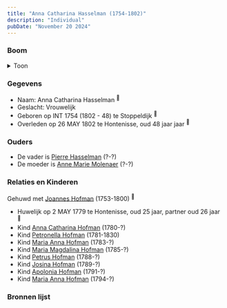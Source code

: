 ```yaml
---
title: "Anna Catharina Hasselman (1754-1802)"
description: "Individual"
pubDate: "November 20 2024"
---
```


### Boom
<details><summary>Toon</summary>

![test](https://www.plantuml.com/plantuml/svg/hLPTJzim57tthxY2Xus7IacJD2cgWCBee18VOZ1fcYRaDfSsgsDNjYjKeVxttQI6Gjg9bEsbolMnVSxzT8-CvThESi7C99DJhdaE0pwSZBIQoVH42QN1QYuDGIWj6sSfmZ3JGu7BRyodTWuvvWFKPhbaB6fKTZv5zkhMeU36m1C3W6EbKzItusmuaMXCfvFpJ1uSGC0MZ7s2wvBAiEM9dUiCjKOu8mD5pkKES0FddkT5Fi3kQT2BUiTqxzD3XY9TG6T_m0Vp-u6oLk3-0Hp2uIlCJ6P2t7EPtW-rCcQWI83Rj7Wcx4g9SC5rHhzAeEIeLvnDukmTdmQdmN_bxEm_OffcSbG09LkFsFm4TaKs6jiv2g4UYN71dEUDXjl1dApLWZj92mKK-koLOnnEk1sJR_Ir7j7GXvTalE_b-UKj-74KmcS_yKW0XCaUVBDgEgNjsU_9-o5ejk2Y-mFAusTAMfGPIIggm2dkAqx9C0G-lD7frScyqnUK-hn2Nxm7Dme5edrVcnz3lti9vT4tsZPahBbq8uxRgzIrrbFtbpHKVAjLOGNZ3J4c7dmX-PoQUCkAkqQhQPtELXK4NXq5jAkCJvpuMqW8e7zN13NO7DIYwpYK0Qg69QWZAeJktTT2K_3Hi2mLNF1HoiMcx8IrikF3vTNtGaVqB-cPhHT-LAVme-VC91zbxokpoVbMBUSZk3efEYzfmotgCOtGRGVmbDuTcQtpnxNuNUF6xMqASqCHR2p3f8u4Ft0XQ8TRIt1p-7cSjvWRUAi5DrxSU6--jGElWWSLEwpOKSMktXzNxEM3GrEgyPDU-nJbhnTYDpmg02bm3Lm5GkPQgWf4p1Lx5N3HQAq1CNC5KWKInevGflGFvmy0)
</details>

### Gegevens
- Naam: Anna Catharina Hasselman <sup><a href="../s00056/" style="text-decoration:none" title="Doopinschrijving Petronella Hofman 31-01-1781">:link:</a></sup>
- Geslacht: Vrouwelijk
- Geboren op INT 1754 (1802 - 48) te Stoppeldijk <sup><a href="../s00056/" style="text-decoration:none" title="Doopinschrijving Petronella Hofman 31-01-1781">:link:</a></sup>
- Overleden op 26 MAY 1802 te Hontenisse, oud 48 jaar jaar <sup><a href="../s00069/" style="text-decoration:none" title="Overlijden Anne Catharine Asselman 26-5-1802">:link:</a></sup>

### Ouders
- De vader is [Pierre Hasselman](../i00051/) (?-?)
- De moeder is [Anne Marie Molenaer](../i00052/) (?-?)

### Relaties en Kinderen

Gehuwd met [Joannes Hofman](../i00040/) (1753-1800) <sup><a href="../s00060/" style="text-decoration:none" title="Huwelijk Jan Hofman en Anna Catharina Hasselman 02-05-1779 ">:link:</a></sup>
- Huwelijk op 2 MAY 1779 te Hontenisse, oud 25 jaar, partner oud 26 jaar <sup><a href="../s00060/" style="text-decoration:none" title="Huwelijk Jan Hofman en Anna Catharina Hasselman 02-05-1779 ">:link:</a></sup>
- Kind [Anna Catharina Hofman](../i00042/) (1780-?)
- Kind [Petronella Hofman](../i00030/) (1781-1830)
- Kind [Maria Anna Hofman](../i00043/) (1783-?)
- Kind [Maria Magdalina Hofman](../i00044/) (1785-?)
- Kind [Petrus Hofman](../i00045/) (1788-?)
- Kind [Josina Hofman](../i00046/) (1789-?)
- Kind [Apolonia Hofman](../i00047/) (1791-?)
- Kind [Maria Anna Hofman](../i00048/) (1794-?)

### Bronnen lijst